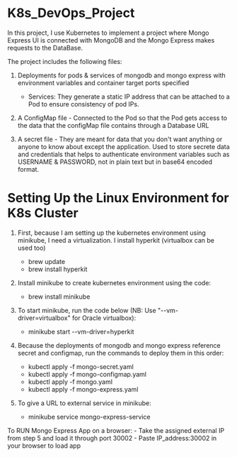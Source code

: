 # K8s_DevOps_Project

In this project, I use Kubernetes to implement a project where Mongo Express UI is connected with MongoDB and the Mongo Express makes requests to the DataBase. 

The project includes the following files: 

1. Deployments for pods & services of mongodb and mongo express with environment variables and container target ports specified
    - Services: They generate a static IP address that can be attached to a Pod to ensure consistency of pod IPs.
 
2. A ConfigMap file - Connected to the Pod so that the Pod gets access to the data that the configMap file contains through a Database URL

3. A secret file - They are meant for data that you don't want anything or anyone to know about except the application. Used to store secrete data and credentials that helps to authenticate environment variables such as USERNAME & PASSWORD, not in plain text but in base64 encoded format.


# Setting Up the Linux Environment for K8s Cluster

1. First, because I am setting up the kubernetes environment using minikube, I need a virtualization. I install hyperkit (virtualbox can be used too)
    - brew update
    - brew install hyperkit

2. Install minikube to create kubernetes environment using the code:
    - brew install minikube

3. To start minikube, run the code below (NB: Use "--vm-driver=virtualbox" for Oracle virtualbox):
    - minikube start --vm-driver=hyperkit

4. Because the deployments of mongodb and mongo express reference secret and configmap, run the commands to deploy them in this order:
    - kubectl apply -f mongo-secret.yaml
    - kubectl apply -f mongo-configmap.yaml
    - kubectl apply -f mongo.yaml
    - kubectl apply -f mongo-express.yaml

5. To give a URL to external service in minikube:
    - minikube service mongo-express-service

To RUN Mongo Express App on a browser:
    - Take the assigned external IP from step 5 and load it through port 30002
    - Paste IP_address:30002 in your browser to load app
